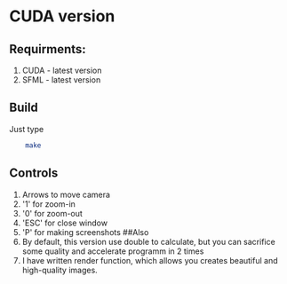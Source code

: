 # CUDA version 
## Requirments:
1. CUDA - latest version
1. SFML - latest version
## Build
Just type 
```sh
    make
```
## Controls
1. Arrows to move camera
2. '1' for zoom-in
3. '0' for zoom-out
4. 'ESC' for close window
5. 'P' for making screenshots
##Also
1. By default, this version use double to calculate, but you can sacrifice some quality and accelerate programm in 2 times
2. I have written render function, which allows you creates beautiful and high-quality images. 
